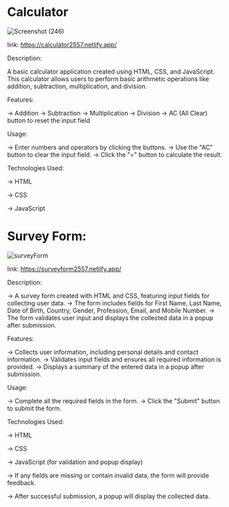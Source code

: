 # Calculator
![Screenshot (246)](https://github.com/furyvinay/cloudVandana/assets/82074933/15d4edbc-4e3e-4ac0-93b7-c8e36a6f5392)

link: https://calculator2557.netlify.app/

Description:

A basic calculator application created using HTML, CSS, and JavaScript. This calculator allows users to perform basic arithmetic operations like addition, subtraction, multiplication, and division.

Features:

-> Addition
-> Subtraction
-> Multiplication
-> Division
-> AC (All Clear) button to reset the input field

Usage:

-> Enter numbers and operators by clicking the buttons.
-> Use the "AC" button to clear the input field.
-> Click the "=" button to calculate the result.

Technologies Used:

-> HTML

-> CSS

-> JavaScript





# Survey Form:

![surveyForm](https://github.com/furyvinay/cloudVandana/assets/82074933/46828225-5f0a-447b-81e2-e7d52e8ad7bd)

link: https://surveyform2557.netlify.app/

Description:

-> A survey form created with HTML and CSS, featuring input fields for collecting user data. 
-> The form includes fields for First Name, Last Name, Date of Birth, Country, Gender, Profession, Email, and Mobile Number. 
-> The form validates user input and displays the collected data in a popup after submission.

Features:

-> Collects user information, including personal details and contact information.
-> Validates input fields and ensures all required information is provided.
-> Displays a summary of the entered data in a popup after submission.

Usage:

-> Complete all the required fields in the form.
-> Click the "Submit" button to submit the form.

Technologies Used:

-> HTML

-> CSS

-> JavaScript (for validation and popup display)

-> If any fields are missing or contain invalid data, the form will provide feedback.

-> After successful submission, a popup will display the collected data.
